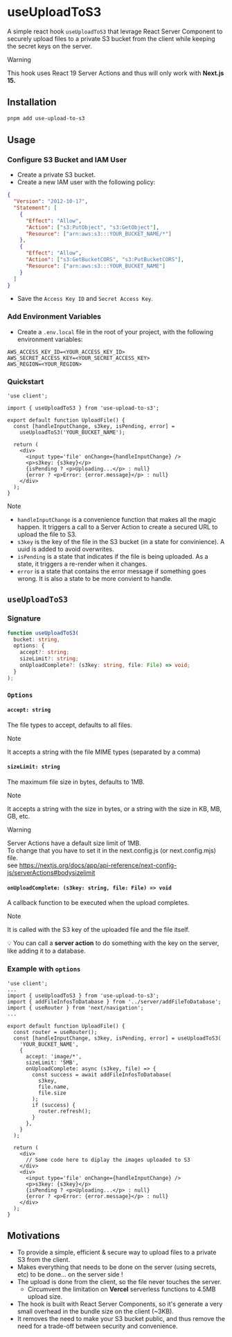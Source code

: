# useUploadToS3

A simple react hook `useUploadToS3` that levrage React Server Component to securely upload files to a private S3 bucket from the client while keeping the secret keys on the server.

> [!WARNING]
>
> This hook uses React 19 Server Actions and thus will only work with **Next.js 15.**

## Installation

```bash
pnpm add use-upload-to-s3
```

## Usage

### Configure S3 Bucket and IAM User

- Create a private S3 bucket.
- Create a new IAM user with the following policy:

```json
{
  "Version": "2012-10-17",
  "Statement": [
    {
      "Effect": "Allow",
      "Action": ["s3:PutObject", "s3:GetObject"],
      "Resource": ["arn:aws:s3:::YOUR_BUCKET_NAME/*"]
    },
    {
      "Effect": "Allow",
      "Action": ["s3:GetBucketCORS", "s3:PutBucketCORS"],
      "Resource": ["arn:aws:s3:::YOUR_BUCKET_NAME"]
    }
  ]
}
```

- Save the `Access Key ID` and `Secret Access Key`.

### Add Environment Variables

- Create a `.env.local` file in the root of your project, with the following environment variables:

```Dotenv
AWS_ACCESS_KEY_ID=<YOUR_ACCESS_KEY_ID>
AWS_SECRET_ACCESS_KEY=<YOUR_SECRET_ACCESS_KEY>
AWS_REGION=<YOUR_REGION>
```

### Quickstart

```tsx
'use client';

import { useUploadToS3 } from 'use-upload-to-s3';

export default function UploadFile() {
  const [handleInputChange, s3key, isPending, error] =
    useUploadToS3('YOUR_BUCKET_NAME');

  return (
    <div>
      <input type='file' onChange={handleInputChange} />
      <p>s3key: {s3key}</p>
      {isPending ? <p>Uploading...</p> : null}
      {error ? <p>Error: {error.message}</p> : null}
    </div>
  );
}
```

> [!NOTE]
>
> - `handleInputChange` is a convenience function that makes all the magic happen. It triggers a call to a Server Action to create a secured URL to upload the file to S3.
> - `s3key` is the key of the file in the S3 bucket (in a state for convinience). A uuid is added to avoid overwrites.
> - `isPending` is a state that indicates if the file is being uploaded. As a state, it triggers a re-render when it changes.
> - `error` is a state that contains the error message if something goes wrong. It is also a state to be more convient to handle.

## `useUploadToS3`

### Signature

```ts
function useUploadToS3(
  bucket: string,
  options: {
    accept?: string;
    sizeLimit?: string;
    onUploadComplete?: (s3key: string, file: File) => void;
  }
);
```

### `Options`

#### `accept: string`

The file types to accept, defaults to all files.

> [!NOTE]
>
> It accepts a string with the file MIME types (separated by a comma)

#### `sizeLimit: string`

The maximum file size in bytes, defaults to 1MB.

> [!NOTE]
>
> It accepts a string with the size in bytes, or a string with the size in KB, MB, GB, etc.

> [!WARNING]
> Server Actions have a default size limit of 1MB.  
> To change that you have to set it in the next.config.js (or next.config.mjs) file.  
> see <https://nextjs.org/docs/app/api-reference/next-config-js/serverActions#bodysizelimit>

#### `onUploadComplete: (s3key: string, file: File) => void`

A callback function to be executed when the upload completes.

> [!NOTE]
>
> It is called with the S3 key of the uploaded file and the file itself.
>
> 💡 You can call a **server action** to do something with the key on the server, like adding it to a database.

### Example with `options`

```tsx
'use client';
...
import { useUploadToS3 } from 'use-upload-to-s3';
import { addFileInfosToDatabase } from '../server/addFileToDatabase';
import { useRouter } from 'next/navigation';
...

export default function UploadFile() {
  const router = useRouter();
  const [handleInputChange, s3key, isPending, error] = useUploadToS3(
    'YOUR_BUCKET_NAME',
    {
      accept: 'image/*',
      sizeLimit: '5MB',
      onUploadComplete: async (s3key, file) => {
        const success = await addFileInfosToDatabase(
          s3key,
          file.name,
          file.size
        );
        if (success) {
          router.refresh();
        }
      },
    }
  );

  return (
    <div>
      // Some code here to diplay the images uploaded to S3
    </div>
    <div>
      <input type='file' onChange={handleInputChange} />
      <p>s3key: {s3key}</p>
      {isPending ? <p>Uploading...</p> : null}
      {error ? <p>Error: {error.message}</p> : null}
    </div>
  );
}
```

## Motivations

- To provide a simple, efficient & secure way to upload files to a private S3 from the client.
- Makes everything that needs to be done on the server (using secrets, etc) to be done... on the server side !
- The upload is done from the client, so the file never touches the server.
  - Circumvent the limitation on **Vercel** serverless functions to 4.5MB upload size.
- The hook is built with React Server Components, so it's generate a very small overhead in the bundle size on the client (~3KB).
- It removes the need to make your S3 bucket public, and thus remove the need for a trade-off between security and convenience.
